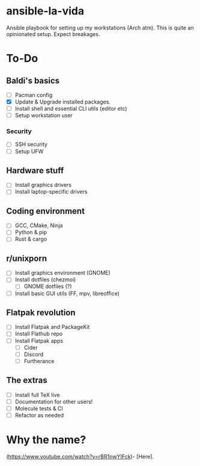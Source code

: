 # ansible-la-vida
Ansible playbook for setting up my workstations (Arch atm).
This is quite an opinionated setup. Expect breakages.

# To-Do

## Baldi's basics
- [ ] Pacman config
- [x] Update & Upgrade installed packages.
- [ ] Install shell and essential CLI utils (editor etc)
- [ ] Setup workstation user

### Security
- [ ] SSH security
- [ ] Setup UFW

## Hardware stuff
- [ ] Install graphics drivers
- [ ] Install laptop-specific drivers

## Coding environment
- [ ] GCC, CMake, Ninja
- [ ] Python & pip
- [ ] Rust & cargo

## r/unixporn
- [ ] Install graphics environment (GNOME)
- [ ] Install dotfiles (chezmoi)
  - [ ] GNOME dotfiles (?)
- [ ] Install basic GUI utils (FF, mpv, libreoffice)

## Flatpak revolution
- [ ] Install Flatpak and PackageKit
- [ ] Install Flathub repo
- [ ] Install Flatpak apps
  - [ ] Cider
  - [ ] Discord
  - [ ] Furtherance

## The extras
- [ ] Install full TeX live
- [ ] Documentation for other users!
- [ ] Molecule tests & CI
- [ ] Refactor as needed

# Why the name?
(https://www.youtube.com/watch?v=rBR1nwYIFck)- [Here].
